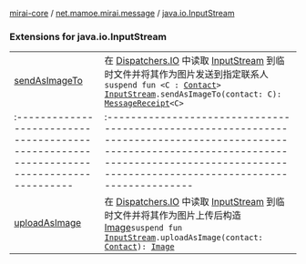 [mirai-core](../../index.md) / [net.mamoe.mirai.message](../index.md) / [java.io.InputStream](./index.md)

### Extensions for java.io.InputStream
|||
|:----------------------------------------------------------------------------------------|:---------------------------------------------------------------------------------------------------------------------------------------------------------------------------------------------------------|
| [sendAsImageTo](send-as-image-to.md) | 在 [Dispatchers.IO](#) 中读取 [InputStream](https://docs.oracle.com/javase/6/docs/api/java/io/InputStream.html) 到临时文件并将其作为图片发送到指定联系人`suspend fun <C : `[`Contact`](../../net.mamoe.mirai.contact/-contact/index.md)`> `[`InputStream`](https://docs.oracle.com/javase/6/docs/api/java/io/InputStream.html)`.sendAsImageTo(contact: C): `[`MessageReceipt`](../-message-receipt/index.md)`<C>` ||||
|:----------------------------------------------------------------------------------------|:---------------------------------------------------------------------------------------------------------------------------------------------------------------------------------------------------------|
| [uploadAsImage](upload-as-image.md) | 在 [Dispatchers.IO](#) 中读取 [InputStream](https://docs.oracle.com/javase/6/docs/api/java/io/InputStream.html) 到临时文件并将其作为图片上传后构造 [Image](../../net.mamoe.mirai.message.data/-image/index.md)`suspend fun `[`InputStream`](https://docs.oracle.com/javase/6/docs/api/java/io/InputStream.html)`.uploadAsImage(contact: `[`Contact`](../../net.mamoe.mirai.contact/-contact/index.md)`): `[`Image`](../../net.mamoe.mirai.message.data/-image/index.md) |

